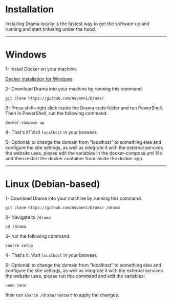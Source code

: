 # Installation

Installing Drama locally is the fastest way to get the software up and running and start tinkering under the hood.

---

# Windows

1- Install Docker on your machine.

[Docker installation for Windows](https://docs.docker.com/docker-for-windows/install/)

2- Download Drama into your machine by running this command.

```
git clone https://github.com/Aevann1/Drama/
```

3- Press shift+right click inside the Drama code folder and run PowerShell. Then in PowerShell, run the following command:

```
docker-compose up
```

4- That's it! Visit `localhost` in your browser.

5- Optional: to change the domain from "localhost" to something else and configure the site settings, as well as integrate it with the external services the website uses, please edit the variables in the docker-compose.yml file and then restart the docker container from inside the docker app.

---

# Linux (Debian-based)

1- Download Drama into your machine by running this command.

```
git clone https://github.com/Aevann1/Drama/ /drama
```

2- Navigate to `/drama`

```
cd /drama
```

3- run the following command:

```
source setup
```

4- That's it. Visit `localhost` in your browser.


5- Optional: to change the domain from "localhost" to something else and configure the site settings, as well as integrate it with the external services the website uses, please run this command and edit the variables:

```
nano /env
```

then run `source /drama/restart` to apply the changes.
